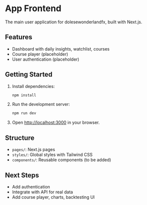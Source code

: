# App Frontend

The main user application for dolesewonderlandfx, built with Next.js.

## Features

- Dashboard with daily insights, watchlist, courses
- Course player (placeholder)
- User authentication (placeholder)

## Getting Started

1. Install dependencies:

   ```bash
   npm install
   ```

2. Run the development server:

   ```bash
   npm run dev
   ```

3. Open [http://localhost:3000](http://localhost:3000) in your browser.

## Structure

- `pages/`: Next.js pages
- `styles/`: Global styles with Tailwind CSS
- `components/`: Reusable components (to be added)

## Next Steps

- Add authentication
- Integrate with API for real data
- Add course player, charts, backtesting UI
